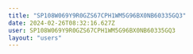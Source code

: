 ```yaml
---
title: "SP108W069Y9R0GZS67CPH1WM5G96BX0NB60335GQ3"
date: 2024-02-26T08:32:16.627Z
user: SP108W069Y9R0GZS67CPH1WM5G96BX0NB60335GQ3
layout: "users"
---
```

    